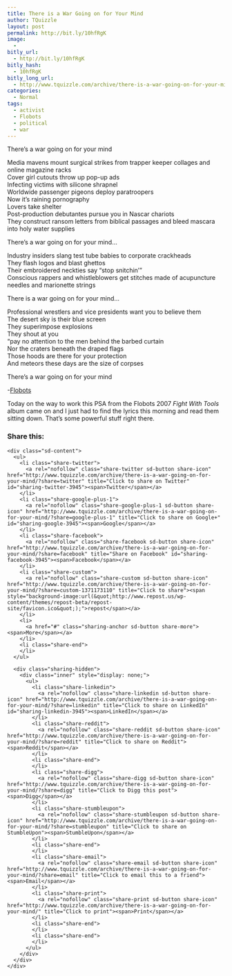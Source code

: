 ```yaml
---
title: There is a War Going on for Your Mind
author: TQuizzle
layout: post
permalink: http://bit.ly/10hfRgK
image:
  - 
bitly_url:
  - http://bit.ly/10hfRgK
bitly_hash:
  - 10hfRgK
bitly_long_url:
  - http://www.tquizzle.com/archive/there-is-a-war-going-on-for-your-mind/
categories:
  - Normal
tags:
  - activist
  - Flobots
  - political
  - war
---
```

There&#8217;s a war going on for your mind

Media mavens mount surgical strikes from trapper keeper collages and online magazine racks  
Cover girl cutouts throw up pop-up ads  
Infecting victims with silicone shrapnel  
Worldwide passenger pigeons deploy paratroopers  
Now it&#8217;s raining pornography  
Lovers take shelter  
Post-production debutantes pursue you in Nascar chariots  
They construct ransom letters from biblical passages and bleed mascara into holy water supplies

There&#8217;s a war going on for your mind&#8230;

Industry insiders slang test tube babies to corporate crackheads  
They flash logos and blast ghettos  
Their embroidered neckties say &#8220;stop snitchin&#8217;&#8221;  
Conscious rappers and whistleblowers get stitches made of acupuncture needles and marionette strings

There is a war going on for your mind&#8230;

Professional wrestlers and vice presidents want you to believe them  
The desert sky is their blue screen  
They superimpose explosions  
They shout at you  
&#8220;pay no attention to the men behind the barbed curtain  
Nor the craters beneath the draped flags  
Those hoods are there for your protection  
And meteors these days are the size of corpses

There&#8217;s a war going on for your mind

-<a rel="nofollow" target="_blank" href="http://flobots.com/">Flobots</a>

Today on the way to work this PSA from the Flobots 2007 *Fight With Tools* album came on and I just had to find the lyrics this morning and read them sitting down. That&#8217;s some powerful stuff right there.

<div class="sharedaddy sd-sharing-enabled">
  <div class="robots-nocontent sd-block sd-social sd-social-icon-text sd-sharing">
    <h3 class="sd-title">
      Share this:
    </h3>
    
    <div class="sd-content">
      <ul>
        <li class="share-twitter">
          <a rel="nofollow" class="share-twitter sd-button share-icon" href="http://www.tquizzle.com/archive/there-is-a-war-going-on-for-your-mind/?share=twitter" title="Click to share on Twitter" id="sharing-twitter-3945"><span>Twitter</span></a>
        </li>
        <li class="share-google-plus-1">
          <a rel="nofollow" class="share-google-plus-1 sd-button share-icon" href="http://www.tquizzle.com/archive/there-is-a-war-going-on-for-your-mind/?share=google-plus-1" title="Click to share on Google+" id="sharing-google-3945"><span>Google</span></a>
        </li>
        <li class="share-facebook">
          <a rel="nofollow" class="share-facebook sd-button share-icon" href="http://www.tquizzle.com/archive/there-is-a-war-going-on-for-your-mind/?share=facebook" title="Share on Facebook" id="sharing-facebook-3945"><span>Facebook</span></a>
        </li>
        <li class="share-custom">
          <a rel="nofollow" class="share-custom sd-button share-icon" href="http://www.tquizzle.com/archive/there-is-a-war-going-on-for-your-mind/?share=custom-1371173110" title="Click to share"><span style="background-image:url(&quot;http://www.repost.us/wp-content/themes/repost-beta/repost-site/favicon.ico&quot;);">repost</span></a>
        </li>
        <li>
          <a href="#" class="sharing-anchor sd-button share-more"><span>More</span></a>
        </li>
        <li class="share-end">
        </li>
      </ul>
      
      <div class="sharing-hidden">
        <div class="inner" style="display: none;">
          <ul>
            <li class="share-linkedin">
              <a rel="nofollow" class="share-linkedin sd-button share-icon" href="http://www.tquizzle.com/archive/there-is-a-war-going-on-for-your-mind/?share=linkedin" title="Click to share on LinkedIn" id="sharing-linkedin-3945"><span>LinkedIn</span></a>
            </li>
            <li class="share-reddit">
              <a rel="nofollow" class="share-reddit sd-button share-icon" href="http://www.tquizzle.com/archive/there-is-a-war-going-on-for-your-mind/?share=reddit" title="Click to share on Reddit"><span>Reddit</span></a>
            </li>
            <li class="share-end">
            </li>
            <li class="share-digg">
              <a rel="nofollow" class="share-digg sd-button share-icon" href="http://www.tquizzle.com/archive/there-is-a-war-going-on-for-your-mind/?share=digg" title="Click to Digg this post"><span>Digg</span></a>
            </li>
            <li class="share-stumbleupon">
              <a rel="nofollow" class="share-stumbleupon sd-button share-icon" href="http://www.tquizzle.com/archive/there-is-a-war-going-on-for-your-mind/?share=stumbleupon" title="Click to share on StumbleUpon"><span>StumbleUpon</span></a>
            </li>
            <li class="share-end">
            </li>
            <li class="share-email">
              <a rel="nofollow" class="share-email sd-button share-icon" href="http://www.tquizzle.com/archive/there-is-a-war-going-on-for-your-mind/?share=email" title="Click to email this to a friend"><span>Email</span></a>
            </li>
            <li class="share-print">
              <a rel="nofollow" class="share-print sd-button share-icon" href="http://www.tquizzle.com/archive/there-is-a-war-going-on-for-your-mind/" title="Click to print"><span>Print</span></a>
            </li>
            <li class="share-end">
            </li>
            <li class="share-end">
            </li>
          </ul>
        </div>
      </div>
    </div>
  </div>
</div>